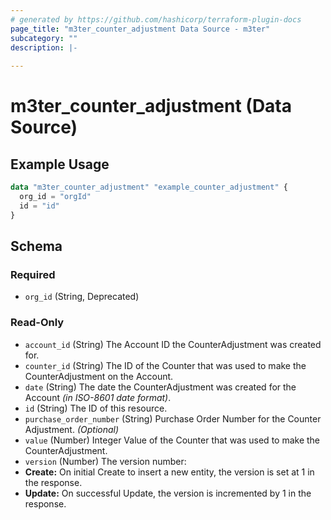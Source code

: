 ```yaml
---
# generated by https://github.com/hashicorp/terraform-plugin-docs
page_title: "m3ter_counter_adjustment Data Source - m3ter"
subcategory: ""
description: |-
  
---
```


# m3ter_counter_adjustment (Data Source)



## Example Usage

```terraform
data "m3ter_counter_adjustment" "example_counter_adjustment" {
  org_id = "orgId"
  id = "id"
}
```

<!-- schema generated by tfplugindocs -->
## Schema

### Required

- `org_id` (String, Deprecated)

### Read-Only

- `account_id` (String) The Account ID the CounterAdjustment was created for.
- `counter_id` (String) The ID of the Counter that was used to make the CounterAdjustment on the Account.
- `date` (String) The date the CounterAdjustment was created for the Account *(in ISO-8601 date format)*.
- `id` (String) The ID of this resource.
- `purchase_order_number` (String) Purchase Order Number for the Counter Adjustment. *(Optional)*
- `value` (Number) Integer Value of the Counter that was used to make the CounterAdjustment.
- `version` (Number) The version number:
- **Create:** On initial Create to insert a new entity, the version is set at 1 in the response.
- **Update:** On successful Update, the version is incremented by 1 in the response.

